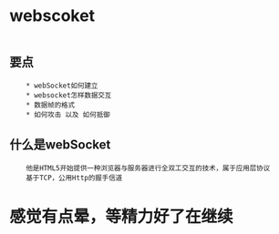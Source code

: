 # webscoket
```

```
## 要点
```
    * webSocket如何建立
    * websocket怎样数据交互
    * 数据帧的格式
    * 如何攻击 以及 如何抵御
```
## 什么是webSocket
```
    他是HTML5开始提供一种浏览器与服务器进行全双工交互的技术，属于应用层协议
    基于TCP，公用Http的握手信道

```
# 感觉有点晕，等精力好了在继续
``` 

